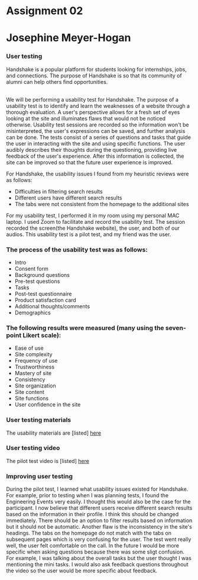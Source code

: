 <h1> Assignment 02 </h1>

<h1> Josephine Meyer-Hogan </h1>

<h3> User testing </h3>
Handshake is a popular platform for students looking for internships, jobs, and connections. The purpose of Handshake is so that its community of alumni can help others find opportunities.    <br/> <br/>


We will be performing a usability test for Handshake. The purpose of a usability test is to identify and learn the weaknesses of a website through a thorough evaluation. A user's perspective allows for a fresh set of eyes looking at the site and illuminates flaws that would not be noticed otherwise. Usability test sessions are recorded so the information won't be misinterpreted, the user's expressions can be saved, and further analysis can be done. The tests consist of a series of questions and tasks that guide the user in interacting with the site and using specific functions. The user audibly describes their thoughts during the questioning, providing live feedback of the user's experience. After this information is collected, the site can be improved so that the future user experience is improved.


For Handshake, the usability issues I found from my heuristic reviews were as follows:

* Difficulties in filtering search results
* Different users have different search results
* The tabs were not consistent from the homepage to the additional sites

For my usability test, I performed it in my room using my personal MAC laptop. I used Zoom to facilitate and record the usability test. The session recorded the screen(the Handshake website), the user, and both of our audios. This usability test is a pilot test, and my friend was the user.

<h3> The process of the usability test was as follows: </h3>

* Intro
* Consent form
* Background questions
* Pre-test questions
* Tasks
* Post-test questionnaire
* Product satisfaction card
* Additional thoughts/comments 
* Demographics


<h3> The following results were measured (many using the seven-point Likert scale): </h3>

* Ease of use
* Site complexity
* Frequency of use
* Trustworthiness
* Mastery of site
* Consistency 
* Site organization
* Site content
* Site functions
* User confidence in the site


<h3> User testing materials </h3>

The usability materials are [listed] [here](https://forms.gle/n4unf6rzDn3hcmBo6)

<h3> User testing video </h3>

The pilot test video is [listed] [here](https://drive.google.com/file/d/1r2pJDJ7s7xLMLgWkgHcjEZdunaOznQPx/view?usp=sharing)


<h3> Improving user testing </h3>
During the pilot test, I learned what usability issues existed for Handshake. For example, prior to testing when I was planning tests, I found the Engineering Events very easily. I thought this would also be the case for the participant. I now believe that different users receive different search results based on the information in their profile. I think this should be changed immediately. There should be an option to filter results based on information but it should not be automatic. Another flaw is the inconsistency in the site's headings. The tabs on the homepage do not match with the tabs on subsequent pages which is very confusing for the user. The test went really well, the user felt comfortable on the call. In the future I would be more specific when asking questions because there was some sligt confusion. For example, I was talking about the overall tasks but the user thought I was mentioning the mini tasks. I would also ask feedback questions throughout the video so the user would be more specific about feedback. 
